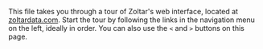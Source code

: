 This file takes you through a tour of Zoltar's web interface, located at [zoltardata.com](https://www.zoltardata.com/).
Start the tour by following the links in the navigation menu on the left, ideally in order. You can also use the `<`
and `>` buttons on this page.
